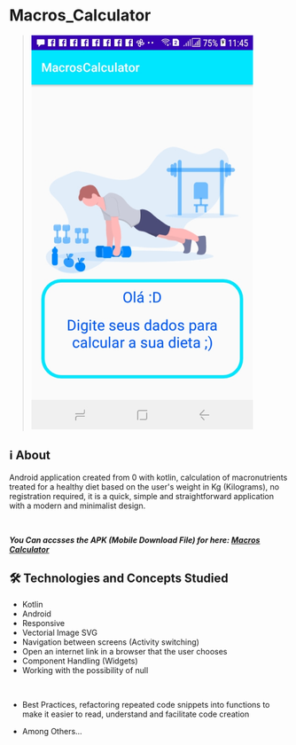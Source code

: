 # Macros_Calculator

  > <img width="400px" src="https://github.com/Samuel-Ricardo/Macros_Calculator/blob/master/readme_files/img1.jpeg">

## ℹ About
Android application created from 0 with kotlin, calculation of macronutrients treated for a healthy diet based on the user's weight in Kg (Kilograms), no registration required, it is a quick, simple and straightforward application with a modern and minimalist design.

<br>

__*You Can accsses the APK (Mobile Download File) for here: [Macros Calculator](https://github.com/Samuel-Ricardo/Macros_Calculator/tree/master/apk)*__


## 🛠 Technologies and Concepts Studied

- Kotlin
- Android
- Responsive
- Vectorial Image SVG
- Navigation between screens (Activity switching)
- Open an internet link in a browser that the user chooses
- Component Handling (Widgets)
- Working with the possibility of null

<br>

- Best Practices, refactoring repeated code snippets into functions to make it easier to read, understand and facilitate code creation

- Among Others...

